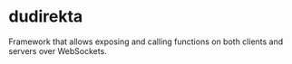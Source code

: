 # dudirekta
Framework that allows exposing and calling functions on both clients and servers over WebSockets.
